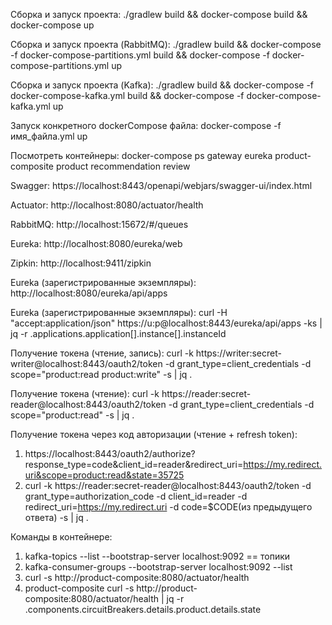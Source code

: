 Сборка и запуск проекта: ./gradlew build && docker-compose build && docker-compose up

Сборка и запуск проекта (RabbitMQ): ./gradlew build && docker-compose -f docker-compose-partitions.yml build && docker-compose -f docker-compose-partitions.yml up

Сборка и запуск проекта (Kafka): ./gradlew build && docker-compose -f docker-compose-kafka.yml build && docker-compose -f docker-compose-kafka.yml up

Запуск конкретного dockerCompose файла: docker-compose -f имя_файла.yml up

Посмотреть контейнеры: docker-compose ps gateway eureka product-composite product recommendation review

Swagger: https://localhost:8443/openapi/webjars/swagger-ui/index.html

Actuator: http://localhost:8080/actuator/health

RabbitMQ: http://localhost:15672/#/queues

Eureka: http://localhost:8080/eureka/web

Zipkin: http://localhost:9411/zipkin

Eureka (зарегистрированные экземпляры): http://localhost:8080/eureka/api/apps

Eureka (зарегистрированные экземпляры): curl -H "accept:application/json" https://u:p@localhost:8443/eureka/api/apps -ks | jq -r .applications.application[].instance[].instanceId

Получение токена (чтение, запись): curl -k https://writer:secret-writer@localhost:8443/oauth2/token -d grant_type=client_credentials -d scope="product:read product:write" -s | jq .

Получение токена (чтение): curl -k https://reader:secret-reader@localhost:8443/oauth2/token -d grant_type=client_credentials -d scope="product:read" -s | jq .

Получение токена через код авторизации (чтение + refresh token): 
1. https://localhost:8443/oauth2/authorize?response_type=code&client_id=reader&redirect_uri=https://my.redirect.uri&scope=product:read&state=35725
3. curl -k https://reader:secret-reader@localhost:8443/oauth2/token -d grant_type=authorization_code -d client_id=reader -d redirect_uri=https://my.redirect.uri -d code=$CODE(из предыдущего ответа) -s | jq .

Команды в контейнере:
1. kafka-topics --list --bootstrap-server localhost:9092  == топики
2. kafka-consumer-groups --bootstrap-server localhost:9092 --list
3. curl -s http://product-composite:8080/actuator/health
4. product-composite curl -s http://product-composite:8080/actuator/health | jq -r .components.circuitBreakers.details.product.details.state